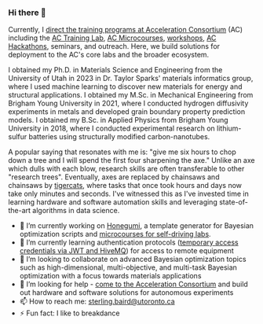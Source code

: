 ### Hi there 👋

Currently, I [direct the training programs at Acceleration Consortium](https://acceleration.utoronto.ca/researcher/sterling-baird) (AC) including the [AC Training Lab](https://ac-training-lab.readthedocs.io/en/latest/), [AC Microcourses](https://ac-microcourses.readthedocs.io/en/latest/), [workshops](https://www.youtube.com/watch?v=IVaWl2tL06c&ab_channel=TaylorSparks), [AC Hackathons](https://ac-bo-hackathon.github.io/), seminars, and outreach. Here, we build  solutions for deployment to the AC's core labs and the broader ecosystem.

I obtained my Ph.D. in Materials Science and Engineering from the University of Utah in 2023 in Dr. Taylor Sparks' materials informatics group, where I used machine learning to discover new materials for energy and structural applications. I obtained my M.Sc. in Mechanical Engineering from Brigham Young University in 2021, where I conducted hydrogen diffusivity experiments in metals and developed grain boundary property prediction models. I obtained my B.Sc. in Applied Physics from Brigham Young University in 2018, where I conducted experimental research on lithium-sulfur batteries using structurally modified carbon-nanotubes.

A popular saying that resonates with me is: "give me six hours to chop down a tree and I will spend the first four sharpening the axe." Unlike an axe which dulls with each blow, research skills are often transferable to other "research trees". Eventually, axes are replaced by chainsaws and chainsaws by [tigercats](https://www.tigercat.com/), where tasks that once took hours and days now take only minutes and seconds. I've witnessed this as I've invested time in learning hardware and software automation skills and leveraging state-of-the-art algorithms in data science.

- 🔭 I’m currently working on [Honegumi](https://honegumi.readthedocs.io/en/latest/), a template generator for Bayesian optimization scripts and [microcourses for self-driving labs](https://ac-microcourses.readthedocs.io/en/latest/).
- 🌱 I’m currently learning authentication protocols ([temporary access credentials via JWT and HiveMQ](https://accelerated-discovery.org/t/assigning-temporary-credentials-for-remote-access-to-equipment/241)) for access to remote equipment
- 👯 I’m looking to collaborate on advanced Bayesian optimization topics such as high-dimensional, multi-objective, and multi-task Bayesian optimization with a focus towards materials applications
- 🤔 I’m looking for help - [come to the Acceleration Consortium](https://airtable.com/appzY4NgJDC7vmDcz/pagCMbfwd3SwphG6A/form) and build out hardware and software solutions for autonomous experiments
- 📫 How to reach me: [sterling.baird@utoronto.ca](mailto:sterling.baird@utoronto.ca)
- ⚡ Fun fact: I like to breakdance

<!--- - 💬 Ask me about [tips, tricks, and tools](https://github.com/sparks-baird/auto-paper) to automate research tasks --->

<!--- [adaptive materials design benchmarks](https://github.com/sparks-baird/matsci-opt-benchmarks) similar to [Matbench](https://matbench.materialsproject.org/) --->
